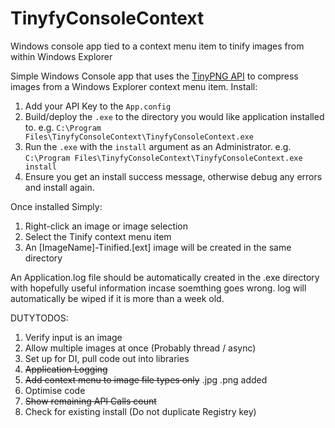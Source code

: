 # TinyfyConsoleContext
Windows console app tied to a context menu item to tinify images from within Windows Explorer

Simple Windows Console app that uses the [TinyPNG API](https://tinypng.com/developers) to compress images from a Windows Explorer context menu item.
Install:

1. Add your API Key to the `App.config`
2. Build/deploy the `.exe` to the directory you would like application installed to. e.g. `C:\Program Files\TinyfyConsoleContext\TinyfyConsoleContext.exe`
2. Run the `.exe` with the `install` argument as an Administrator. e.g. `C:\Program Files\TinyfyConsoleContext\TinyfyConsoleContext.exe install`
3. Ensure you get an install success message, otherwise debug any errors and install again.

Once installed Simply:

1. Right-click an image or image selection
2. Select the Tinify context menu item
3. An [ImageName]-Tinified.[ext] image will be created in the same directory
 
An Application.log file should be automatically created in the .exe directory with hopefully useful information incase soemthing goes wrong. log will automatically be wiped if it is more than a week old.


DUTYTODOS:

1. Verify input is an image
2. Allow multiple images at once (Probably thread / async)
3. Set up for DI, pull code out into libraries
4. ~~Application Logging~~
5. ~~Add context menu to image file types only~~ .jpg .png added
6. Optimise code
7. ~~Show remaining API Calls count~~
8. Check for existing install (Do not duplicate Registry key)


